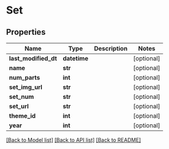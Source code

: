 # Set

## Properties
Name | Type | Description | Notes
------------ | ------------- | ------------- | -------------
**last_modified_dt** | **datetime** |  | [optional] 
**name** | **str** |  | [optional] 
**num_parts** | **int** |  | [optional] 
**set_img_url** | **str** |  | [optional] 
**set_num** | **str** |  | [optional] 
**set_url** | **str** |  | [optional] 
**theme_id** | **int** |  | [optional] 
**year** | **int** |  | [optional] 

[[Back to Model list]](../README.md#documentation-for-models) [[Back to API list]](../README.md#documentation-for-api-endpoints) [[Back to README]](../README.md)


